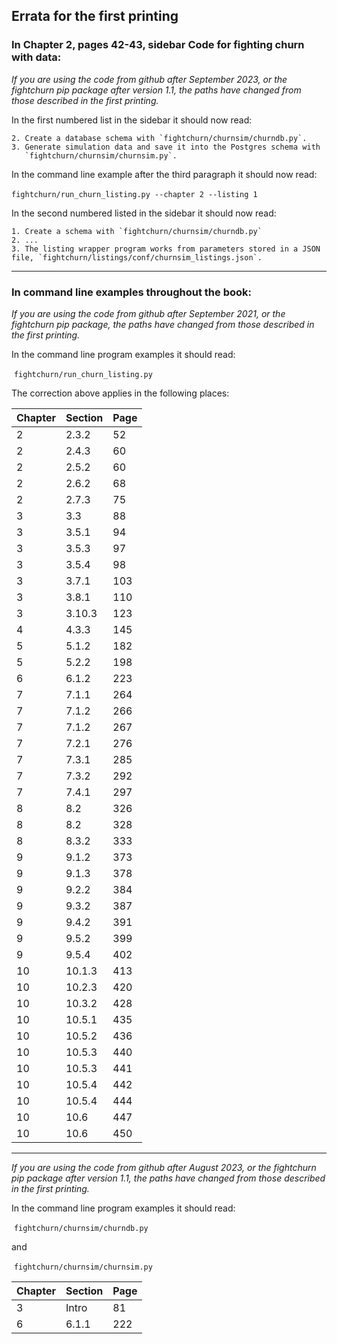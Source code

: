 ## Errata for the first printing

### **In Chapter 2, pages 42-43, sidebar Code for fighting churn with data:**

*If you are using the code from github after September 2023, or the fightchurn pip package after 
version 1.1, the paths have changed from those described in the first printing.* 

In the first numbered list in the sidebar it should now read:

	2. Create a database schema with `fightchurn/churnsim/churndb.py`.
 	3. Generate simulation data and save it into the Postgres schema with 
       `fightchurn/churnsim/churnsim.py`.

In the command line example after the third paragraph it should now read:

​	`fightchurn/run_churn_listing.py --chapter 2 --listing 1`

In the second numbered listed in the sidebar it should now read:

	1. Create a schema with `fightchurn/churnsim/churndb.py`
 	2. ...
 	3. The listing wrapper program works from parameters stored in a JSON file, `fightchurn/listings/conf/churnsim_listings.json`.

---

### **In command line examples throughout the book:**

*If you are using the code from github after September 2021, or the fightchurn pip package, the paths have changed from those described in the first printing.* 

In the command line program examples it should read:

​	`fightchurn/run_churn_listing.py`

The correction above applies in the following places:

| Chapter | Section | Page |
| ------- | ------- | ---- |
| 2       | 2.3.2   | 52   |
| 2       | 2.4.3   | 60   |
| 2       | 2.5.2   | 60   |
| 2       | 2.6.2   | 68   |
| 2       | 2.7.3   | 75   |
| 3       | 3.3     | 88   |
| 3       | 3.5.1   | 94   |
| 3       | 3.5.3   | 97   |
| 3       | 3.5.4   | 98   |
| 3       | 3.7.1   | 103  |
| 3       | 3.8.1   | 110  |
| 3       | 3.10.3  | 123  |
| 4       | 4.3.3   | 145  |
| 5       | 5.1.2   | 182  |
| 5       | 5.2.2   | 198  |
| 6       | 6.1.2   | 223  |
| 7       | 7.1.1   | 264  |
| 7       | 7.1.2   | 266  |
| 7       | 7.1.2   | 267  |
| 7       | 7.2.1   | 276  |
| 7       | 7.3.1   | 285  |
| 7       | 7.3.2   | 292  |
| 7       | 7.4.1   | 297  |
| 8       | 8.2     | 326  |
| 8       | 8.2     | 328  |
| 8       | 8.3.2   | 333  |
| 9       | 9.1.2   | 373  |
| 9       | 9.1.3   | 378  |
| 9       | 9.2.2   | 384  |
| 9       | 9.3.2   | 387  |
| 9       | 9.4.2   | 391  |
| 9       | 9.5.2   | 399  |
| 9       | 9.5.4   | 402  |
| 10      | 10.1.3  | 413  |
| 10      | 10.2.3  | 420  |
| 10      | 10.3.2  | 428  |
| 10      | 10.5.1  | 435  |
| 10      | 10.5.2  | 436  |
| 10      | 10.5.3  | 440  |
| 10      | 10.5.3  | 441  |
| 10      | 10.5.4  | 442  |
| 10      | 10.5.4  | 444  |
| 10      | 10.6    | 447  |
| 10      | 10.6    | 450  |

--- 
*If you are using the code from github after August 2023, or the fightchurn pip package after 
version 1.1, the paths have changed from those described in the first printing.* 

In the command line program examples it should read:

​	`fightchurn/churnsim/churndb.py`

and 

​	`fightchurn/churnsim/churnsim.py`


| Chapter | Section | Page |
| ------- | ------- | ---- |
| 3       | Intro   | 81   |
| 6      | 6.1.1  | 222   |
